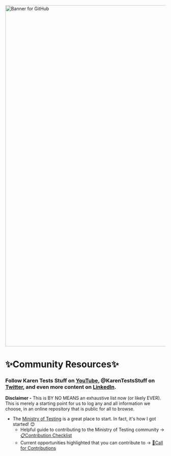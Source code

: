 <img width="1069" alt="Banner for GitHub" src="https://user-images.githubusercontent.com/57691657/176987172-62a42b5c-3932-40f2-9b1e-e3e98ca287f7.png">

# ✨Community Resources✨
### Follow Karen Tests Stuff on [YouTube](https://www.youtube.com/c/KarenTestsStuff), @KarenTestsStuff on [Twitter](https://twitter.com/KarenTestsStuff), and even more content on [LinkedIn](https://www.linkedin.com/in/karentestsstuff/). 

**Disclaimer -** This is BY NO MEANS an exhaustive list now (or likely EVER). This is merely a starting point for us to log any and all information we choose, in an online repository that is public for all to browse.

- The [Ministry of Testing](https://www.ministryoftesting.com/) is a great place to start. In fact, it's how I got started! 😊
  - Helpful guide to contributing to the Ministry of Testing community -> [📋Contribution Checklist](https://d2h1nbmw1jjnl.cloudfront.net/contribution/WaystoContributetoMoT.pdf)
  - Current opportunities highlighted that you can contribute to -> [💪Call for Contributions](https://www.ministryoftesting.com/contribute)

